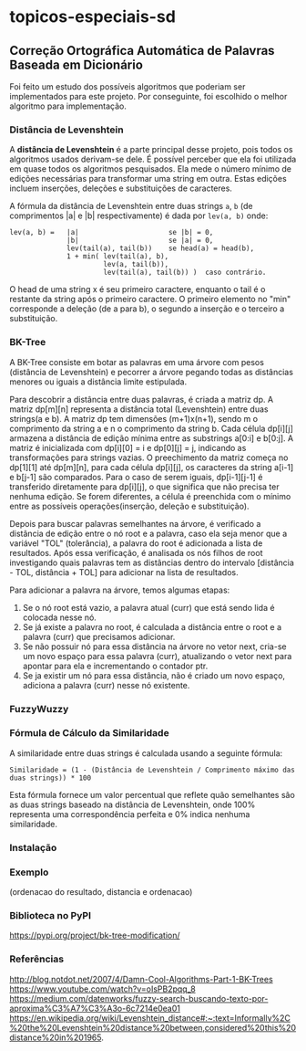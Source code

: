 # topicos-especiais-sd
## Correção Ortográfica Automática de Palavras Baseada em Dicionário

Foi feito um estudo dos possíveis algoritmos que poderiam ser implementados para este projeto. Por conseguinte, foi escolhido o melhor algoritmo para implementação.

### Distância de Levenshtein

A **distância de Levenshtein** é a parte principal desse projeto, pois todos os algoritmos usados derivam-se dele. É possível perceber que ela foi utilizada em quase todos os algoritmos pesquisados. Ela mede o número mínimo de edições necessárias para transformar uma string em outra. Estas edições incluem inserções, deleções e substituições de caracteres.

A fórmula da distância de Levenshtein entre duas strings `a`, `b` (de comprimentos |a| e |b| respectivamente) é dada por `lev(a, b)` onde:

```plaintext
lev(a, b) =   |a|                      se |b| = 0,
              |b|                      se |a| = 0,
              lev(tail(a), tail(b))    se head(a) = head(b),
              1 + min( lev(tail(a), b),
                       lev(a, tail(b)),
                       lev(tail(a), tail(b)) )  caso contrário.

```
O head de uma string x é seu primeiro caractere, enquanto o tail é o restante da string após o primeiro caractere. O primeiro elemento no "min" corresponde a deleção (de a para b), o segundo a inserção e o terceiro a substituição.


### BK-Tree

A BK-Tree consiste em botar as palavras em uma árvore com pesos (distância de Levenshtein) e pecorrer a árvore pegando todas as distâncias menores ou iguais a distância limite estipulada. 

Para descobrir a distância entre duas palavras, é criada a matriz dp. A matriz dp[m][n] representa a distância total (Levenshtein) entre duas strings(a e b). A matriz dp tem dimensões (m+1)x(n+1), sendo m o comprimento da string a e n o comprimento da string b. Cada célula dp[i][j] armazena a distância de edição mínima entre as substrings a[0:i] e b[0:j]. A matriz é inicializada com dp[i][0] = i e dp[0][j] = j, indicando as transformações para strings vazias. O preechimento da matriz começa no dp[1][1] até dp[m][n], para cada célula dp[i][j], os caracteres da string a[i-1] e b[j-1] são comparados. Para o caso de serem iguais, dp[i-1][j-1] é transferido diretamente para dp[i][j], o que significa que não precisa ter nenhuma edição. Se forem diferentes, a célula é preenchida com o mínimo entre as possíveis operações(inserção, deleção e substituição).

Depois para buscar palavras semelhantes na árvore, é verificado a distância de edição entre o nó root e a palavra, caso ela seja menor que a variável "TOL" (tolerância), a palavra do root é adicionada a lista de resultados. Após essa verificação, é analisada os nós filhos de root investigando quais palavras tem as distâncias dentro do intervalo [distância - TOL, distância + TOL] para adicionar na lista de resultados.

Para adicionar a palavra na árvore, temos algumas etapas:
1. Se o nó root está vazio, a palavra atual (curr) que está sendo lida é colocada nesse nó.
2. Se já existe a palavra no root, é calculada a distância entre o root e a palavra (curr) que precisamos adicionar.
3. Se não possuir nó para essa distância na árvore no vetor next, cria-se um novo espaço para essa palavra (curr), atualizando o vetor next para apontar para ela e incrementando o contador ptr.
4. Se ja existir um nó para essa distância, não é criado um novo espaço, adiciona a palavra (curr) nesse nó existente. 



### FuzzyWuzzy


### Fórmula de Cálculo da Similaridade

A similaridade entre duas strings é calculada usando a seguinte fórmula:

```plaintext
Similaridade = (1 - (Distância de Levenshtein / Comprimento máximo das duas strings)) * 100
```
Esta fórmula fornece um valor percentual que reflete quão semelhantes são as duas strings baseado na distância de Levenshtein, onde 100% representa uma correspondência perfeita e 0% indica nenhuma similaridade.



### Instalação

### Exemplo 

(ordenacao do resultado, distancia e ordenacao) 

### Biblioteca no PyPI
https://pypi.org/project/bk-tree-modification/

### Referências
http://blog.notdot.net/2007/4/Damn-Cool-Algorithms-Part-1-BK-Trees \
https://www.youtube.com/watch?v=oIsPB2pqq_8 \
https://medium.com/datenworks/fuzzy-search-buscando-texto-por-aproxima%C3%A7%C3%A3o-6c7214e0ea01
https://en.wikipedia.org/wiki/Levenshtein_distance#:~:text=Informally%2C%20the%20Levenshtein%20distance%20between,considered%20this%20distance%20in%201965.
